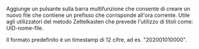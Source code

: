 Aggiunge un pulsante sulla barra multifunzione che consente di creare un nuovo file che contiene un prefisso che corrisponde all'ora corrente. Utile agli utilizzatori del metodo Zettelkasten che prevede l'utilizzo di titoli come: UID-nome-file.

Il formato predefinito è un timestamp di 12 cifre, ad es. "202001010000".